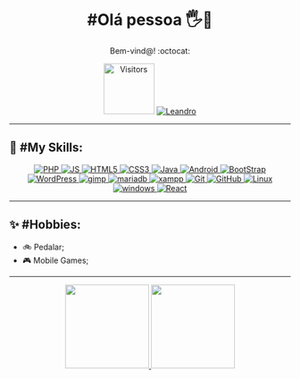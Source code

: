 <h1 color="black" align="center"> #Olá pessoa 🖐️🙂 </h1>
<p align="center" color="grey" size="14px">Bem-vind@! :octocat:</p>

<p align="center">
    <a>
        <img width="91" alt="Visitors" src="http://estruyf-github.azurewebsites.net/api/VisitorHit?user=britoleandro&repo=britoleandro&countColorcountColor"/>
    </a> 
    <a href="https://www.linkedin.com/in/leandropbrito">
        <img 
            alt="Leandro" 
            src="https://img.shields.io/badge/-Leandro%20Brito-%230077b5?style=flat-square&logo=linkedin">
    </a>   
</p>

---

<p>
    <h2 align="left">🧠 #My Skills: </h2>
</p>
<p align="center">
    <a href="https://www.php.net/">
    <img alt="PHP" src="https://img.shields.io/badge/php-007396?style=for-the-badge&logo=php&logoColor=white"/>
    </a>
    <a href="https://www.javascript.com/">
    <img alt="JS" src="https://img.shields.io/badge/JavaScript-F7DF1E?style=for-the-badge&logo=javascript&logoColor=black"/>
    </a>
    <a href="https://developer.mozilla.org/en-US/docs/Web/HTML">
    <img alt="HTML5" src="https://img.shields.io/badge/HTML5-E34F26?style=for-the-badge&logo=html5&logoColor=white"/>
    </a>
    <a href="https://developer.mozilla.org/en-US/docs/Web/CSS">
    <img alt="CSS3" src="https://img.shields.io/badge/CSS3-1572B6?style=for-the-badge&logo=css3&logoColor=white"/>
    </a>
    <a href="https://docs.oracle.com/en/java/">
    <img alt="Java" src="https://img.shields.io/badge/Java-007396?style=for-the-badge&logo=java&logoColor=white"/>
    </a>
    <a href="https://www.android.com/">
    <img alt="Android" src="https://img.shields.io/badge/android-3DDC84?style=for-the-badge&logo=android&logoColor=black"/>
    </a>
    <a href="https://getbootstrap.com/">
    <img alt="BootStrap" src="https://img.shields.io/badge/Bootstrap-563D7C?style=for-the-badge&logo=bootstrap&logoColor=white"/>
    </a>
    <a href="https://wordpress.org/">
    <img alt="WordPress" src="https://img.shields.io/badge/wordPress-23282D?style=for-the-badge&logo=wordPress&logoColor=white"/>
    </a>
    <a href="https://www.gimp.org/">
    <img alt="gimp" src="https://img.shields.io/badge/gimp-887F65?style=for-the-badge&logo=gimp&logoColor=white"/>
    </a>
    <a href="https://mariadb.org/">
    <img alt="mariadb" src="https://img.shields.io/badge/mariadb-C0765A?style=for-the-badge&logo=mariadb&logoColor=white"/>
    </a>
    <a href="https://www.apachefriends.org/">
    <img alt="xampp" src="https://img.shields.io/badge/xampp-F37623?style=for-the-badge&logo=xampp&logoColor=white"/>
    </a>   
    <a href="https://git-scm.com/">
    <img alt="Git" src="https://img.shields.io/badge/Git-E95420?style=for-the-badge&logo=git&logoColor=white"/>
    </a>
    <a href="https://github.com/">
    <img alt="GitHub" src="https://img.shields.io/badge/GitHub-100000?style=for-the-badge&logo=github&logoColor=white"/>
    </a>
    <a href="https://linuxmint.com/">
    <img alt="Linux" src="https://img.shields.io/badge/Linux-82B841?style=for-the-badge&logo=linux&logoColor=white"/>
    </a>
    <a href="https://www.microsoft.com/">
    <img alt="windows" src="https://img.shields.io/badge/windows-044EA4?style=for-the-badge&logo=windows&logoColor=white"/>
    </a>
    <a href="https://reactjs.org/">
    <img alt="React" src="https://img.shields.io/badge/React-61DAFB?style=for-the-badge&logo=react&logoColor=black"/>
    </a>        
</p>

---
<h2 align='left'>✨ #Hobbies:</h2>

- 🚲 Pedalar;
- 🎮 Mobile Games;

---

<div align="center">
<a href="https://github.com/britoleandro">
<img height="150em" src="https://github-readme-stats.vercel.app/api?username=britoleandro&show_icons=true&theme=dracula&include_all_commits=true&count_private=true"/>
<img height="150em" src="https://github-readme-stats.vercel.app/api/top-langs/?username=britoleandro&layout=compact&langs_count=16&theme=dracula"/>
</div>
    
<!--**britoleandro/britoleandro** is a ✨ _special_ ✨ repository because its `README.md` (this file) appears on your GitHub profile.-->
